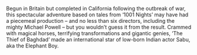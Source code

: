 Begun in Britain but completed in California following the outbreak of war, this spectacular adventure based on tales from ‘1001 Nights’ may have had a piecemeal production – and no less than six directors, including the mighty Michael Powell – but you wouldn’t guess it from the result. Crammed with magical horses, terrifying transformations and gigantic genies, ‘The Thief of Baghdad’ made an international star of low-born Indian actor Sabu, aka the Elephant Boy.